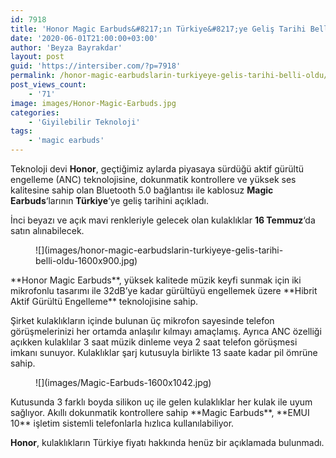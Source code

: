 ```yaml
---
id: 7918
title: 'Honor Magic Earbuds&#8217;ın Türkiye&#8217;ye Geliş Tarihi Belli Oldu'
date: '2020-06-01T21:00:00+03:00'
author: 'Beyza Bayrakdar'
layout: post
guid: 'https://intersiber.com/?p=7918'
permalink: /honor-magic-earbudslarin-turkiyeye-gelis-tarihi-belli-oldu/
post_views_count:
    - '71'
image: images/Honor-Magic-Earbuds.jpg
categories:
    - 'Giyilebilir Teknoloji'
tags:
    - 'magic earbuds'
---
```


Teknoloji devi **Honor**, geçtiğimiz aylarda piyasaya sürdüğü aktif gürültü engelleme (ANC) teknolojisine, dokunmatik kontrollere ve yüksek ses kalitesine sahip olan Bluetooth 5.0 bağlantısı ile kablosuz **Magic Earbuds**‘larının **Türkiye**‘ye geliş tarihini açıkladı.

İnci beyazı ve açık mavi renkleriyle gelecek olan kulaklıklar **16 Temmuz**‘da satın alınabilecek.

<figure class="wp-block-image size-large">![](images/honor-magic-earbudslarin-turkiyeye-gelis-tarihi-belli-oldu-1600x900.jpg)</figure>**Honor Magic Earbuds**, yüksek kalitede müzik keyfi sunmak için iki mikrofonlu tasarımı ile 32dB’ye kadar gürültüyü engellemek üzere **Hibrit Aktif Gürültü Engelleme** teknolojisine sahip.

Şirket kulaklıkların içinde bulunan üç mikrofon sayesinde telefon görüşmelerinizi her ortamda anlaşılır kılmayı amaçlamış. Ayrıca ANC özelliği açıkken kulaklılar 3 saat müzik dinleme veya 2 saat telefon görüşmesi imkanı sunuyor. Kulaklıklar şarj kutusuyla birlikte 13 saate kadar pil ömrüne sahip.

<figure class="wp-block-image size-large">![](images/Magic-Earbuds-1600x1042.jpg)</figure>Kutusunda 3 farklı boyda silikon uç ile gelen kulaklıklar her kulak ile uyum sağlıyor. Akıllı dokunmatik kontrollere sahip **Magic Earbuds**, **EMUI 10** işletim sistemli telefonlarla hızlıca kullanılabiliyor.

**Honor**, kulaklıkların Türkiye fiyatı hakkında henüz bir açıklamada bulunmadı.